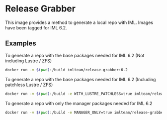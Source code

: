 # Release Grabber

This image provides a method to generate a local repo with IML. Images have been tagged for IML 6.2.

## Examples

To generate a repo with the base packages needed for IML 6.2 (Not including Lustre / ZFS)

```sh
docker run -v $(pwd):/build imlteam/release-grabber:6.2
```

To generate a repo with the base packages needed for IML 6.2 (Including patchless Lustre / ZFS)

```sh
docker run -v $(pwd):/build -e WITH_LUSTRE_PATCHLESS=true imlteam/release-grabber:6.2
```

To generate a repo with only the manager packages needed for IML 6.2

```sh
docker run -v $(pwd):/build -e MANAGER_ONLY=true imlteam/release-grabber:6.2
```
